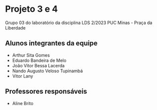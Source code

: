 # Projeto 3 e 4
Grupo 03 do laboratório da disciplina LDS 2/2023 PUC Minas - Praça da Liberdade

## Alunos integrantes da equipe

* Arthur Sita Gomes
* Eduardo Bandeira de Melo
* João Vitor Bessa Lacerda
* Nando Augusto Veloso Tupinambá
* Vitor Lany

## Professores responsáveis

* Aline Brito
